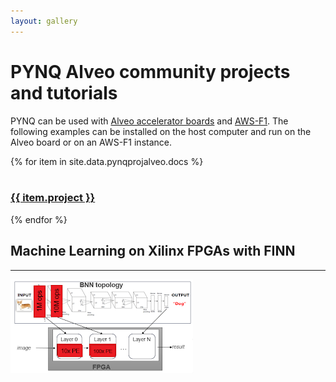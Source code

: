```yaml
---
layout: gallery
---
```




# PYNQ Alveo community projects and tutorials
PYNQ can be used with [Alveo accelerator boards](https://www.xilinx.com/products/boards-and-kits/alveo.html) and [AWS-F1](https://aws.amazon.com/ec2/instance-types/f1/). The following examples can be installed on the host computer and run on the Alveo board or on an AWS-F1 instance. 

<div class="gallery">
{% for item in site.data.pynqprojalveo.docs %}
  <div class="item">
    <a href="{{ item.url }}">
      <img src="{{ item.img }}" alt="">
      <div class="desc">
        <h3>{{ item.project }}</h3>
      </div>
    </a>
  </div>
  {% endfor %} 
</div>
     
<!-------------------------------------------------------------------------------------------->
<!--Start FINN-->
<div class="flex-row">
  <div class="flex-item flex-column">
    <h2>Machine Learning on Xilinx FPGAs with FINN</h2>
    <hr>
    <p class="text">
      <img class="image image-wrap-text max-width-400" src="./images/FINN.png">
      <zero-md src="./MD/communitymd/FINN.md"></zero-md>
    </p>
  </div>
</div>
<!--End FINN-->
<!-------------------------------------------------------------------------------------------->
